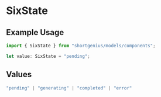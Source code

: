 # SixState

## Example Usage

```typescript
import { SixState } from "shortgenius/models/components";

let value: SixState = "pending";
```

## Values

```typescript
"pending" | "generating" | "completed" | "error"
```
